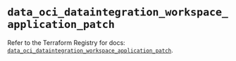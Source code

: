 # `data_oci_dataintegration_workspace_application_patch`

Refer to the Terraform Registry for docs: [`data_oci_dataintegration_workspace_application_patch`](https://registry.terraform.io/providers/oracle/oci/7.19.0/docs/data-sources/dataintegration_workspace_application_patch).
